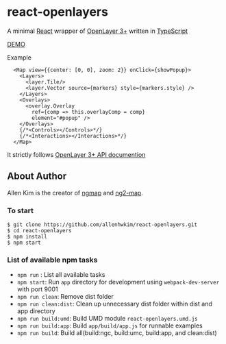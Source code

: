 # react-openlayers

A minimal [React](https://facebook.github.io/react/) 
wrapper of [OpenLayer 3+](https://openlayers.org/)
written in [TypeScript](https://www.typescriptlang.org/)

[DEMO](https://rawgit.com/allenhwkim/react-openlayers/master/app/index.html)

Example
```
  <Map view={{center: [0, 0], zoom: 2}} onClick={showPopup}>
    <Layers>
      <layer.Tile/>
      <layer.Vector source={markers} style={markers.style} />
    </Layers>
    <Overlays>
      <overlay.Overlay 
        ref={comp => this.overlayComp = comp}
        element="#popup" />
    </Overlays>
    {/*<Controls></Controls>*/}
    {/*<Interactions></Interactions>*/}
  </Map>
```

It strictly follows [OpenLayer 3+ API documention](https://openlayers.org/en/latest/apidoc/)

## About Author
Allen Kim is the creator of [ngmap](https://github.com/allenhwkim/angularjs-google-maps) and
[ng2-map](https://github.com/ng2-ui/ng2-map).

### To start

    $ git clone https://github.com/allenhwkim/react-openlayers.git
    $ cd react-openlayers
    $ npm install
    $ npm start

### List of available npm tasks

  * `npm run` : List all available tasks
  * `npm start`: Run `app` directory for development using `webpack-dev-server` with port 9001
  * `npm run clean`: Remove dist folder
  * `npm run clean:dist`: Clean up unnecessary dist folder within dist and app directory
  * `npm run build:umd`: Build UMD module `react-openlayers.umd.js`
  * `npm run build:app`: Build `app/build/app.js` for runnable examples
  * `npm run build`: Build all(build:ngc, build:umc, build:app, and clean:dist)
